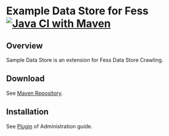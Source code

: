 Example Data Store for Fess
[![Java CI with Maven](https://github.com/codelibs/fess-ds-example/actions/workflows/maven.yml/badge.svg)](https://github.com/codelibs/fess-ds-example/actions/workflows/maven.yml)
==========================

## Overview

Sample Data Store is an extension for Fess Data Store Crawling.

## Download

See [Maven Repository](https://repo1.maven.org/maven2/org/codelibs/fess/fess-ds-example/).

## Installation

See [Plugin](https://fess.codelibs.org/13.11/admin/plugin-guide.html) of Administration guide.
